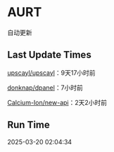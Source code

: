 # AURT

自动更新


## Last Update Times

[upscayl/upscayl](https://github.com/upscayl/upscayl)：9天17小时前

[donknap/dpanel](https://github.com/donknap/dpanel)：7小时前

[Calcium-Ion/new-api](https://github.com/Calcium-Ion/new-api)：2天2小时前


## Run Time
2025-03-20 02:04:34
